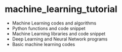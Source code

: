 # machine_learning_tutorial
<ul><li>Machine Learning codes and algorithms</li>
  <li>Python functions and code snippet</li>
  <li>Machine Learning libraries and code snippet</li>
<li>Deep Learning and Neural Network programs</li>
  <li>Basic machine learning codes</li>
</ul>

